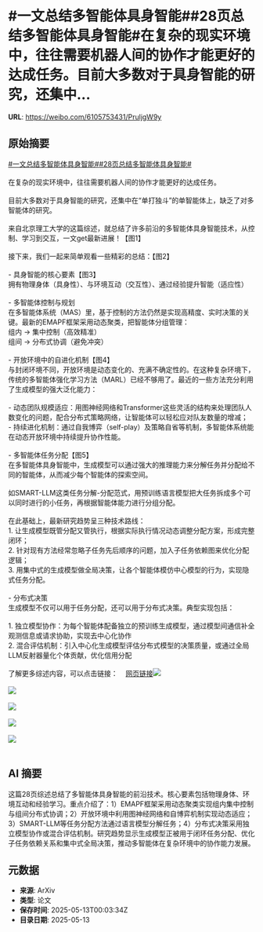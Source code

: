 # #一文总结多智能体具身智能##28页总结多智能体具身智能#在复杂的现实环境中，往往需要机器人间的协作才能更好的达成任务。目前大多数对于具身智能的研究，还集中...

**URL**: https://weibo.com/6105753431/PruljgW9y

## 原始摘要

<a href="https://m.weibo.cn/search?containerid=231522type%3D1%26t%3D10%26q%3D%23%E4%B8%80%E6%96%87%E6%80%BB%E7%BB%93%E5%A4%9A%E6%99%BA%E8%83%BD%E4%BD%93%E5%85%B7%E8%BA%AB%E6%99%BA%E8%83%BD%23&amp;extparam=%23%E4%B8%80%E6%96%87%E6%80%BB%E7%BB%93%E5%A4%9A%E6%99%BA%E8%83%BD%E4%BD%93%E5%85%B7%E8%BA%AB%E6%99%BA%E8%83%BD%23" data-hide=""><span class="surl-text">#一文总结多智能体具身智能#</span></a><a href="https://m.weibo.cn/search?containerid=231522type%3D1%26t%3D10%26q%3D%2328%E9%A1%B5%E6%80%BB%E7%BB%93%E5%A4%9A%E6%99%BA%E8%83%BD%E4%BD%93%E5%85%B7%E8%BA%AB%E6%99%BA%E8%83%BD%23&amp;extparam=%2328%E9%A1%B5%E6%80%BB%E7%BB%93%E5%A4%9A%E6%99%BA%E8%83%BD%E4%BD%93%E5%85%B7%E8%BA%AB%E6%99%BA%E8%83%BD%23" data-hide=""><span class="surl-text">#28页总结多智能体具身智能#</span></a><br><br>在复杂的现实环境中，往往需要机器人间的协作才能更好的达成任务。<br><br>目前大多数对于具身智能的研究，还集中在“单打独斗”的单智能体上，缺乏了对多智能体的研究。<br><br>来自北京理工大学的这篇综述，就总结了许多前沿的多智能体具身智能技术，从控制、学习到交互，一文get最新进展！【图1】<br><br>接下来，我们一起来简单观看一些精彩的总结：【图2】<br><br>- 具身智能的核心要素【图3】<br>拥有物理身体（具身性）、与环境互动（交互性）、通过经验提升智能（适应性）<br><br>- 多智能体控制与规划<br>在多智能体系统（MAS）里，基于控制的方法仍然是实现高精度、实时决策的关键。最新的EMAPF框架采用动态聚类，把智能体分组管理：<br>组内 → 集中控制（高效精准）<br>组间 → 分布式协调（避免冲突）<br><br>- 开放环境中的自进化机制【图4】<br>与封闭环境不同，开放环境是动态变化的、充满不确定性的。在这种复杂环境下，传统的多智能体强化学习方法（MARL）已经不够用了。最近的一些方法充分利用了生成模型的强大泛化能力：<br><br>- 动态团队规模适应：用图神经网络和Transformer这些灵活的结构来处理团队人数变化的问题，配合分布式策略网络，让智能体可以轻松应对队友数量的增减；<br>- 持续进化机制：通过自我博弈（self-play）及策略自省等机制，多智能体系统能在动态开放环境中持续提升协作性能。<br><br>- 多智能体任务分配【图5】<br>在多智能体具身智能中，生成模型可以通过强大的推理能力来分解任务并分配给不同的智能体，从而减少每个智能体的探索空间。<br><br>如SMART-LLM这类任务分解-分配范式，用预训练语言模型把大任务拆成多个可以同时进行的小任务，再根据智能体能力进行分组分配。<br><br>在此基础上，最新研究趋势呈三种技术路线：<br>1. 让生成模型既管分配又管执行，根据实际执行情况动态调整分配方案，形成完整闭环；<br>2. 针对现有方法经常忽略子任务先后顺序的问题，加入子任务依赖图来优化分配逻辑；<br>3. 用集中式的生成模型做全局决策，让各个智能体模仿中心模型的行为，实现隐式任务分配。<br><br>- 分布式决策<br>生成模型不仅可以用于任务分配，还可以用于分布式决策。典型实现包括：<br><br>1. 独立模型协作：为每个智能体配备独立的预训练生成模型，通过模型间通信补全观测信息或请求协助，实现去中心化协作<br>2. 混合评估机制：引入中心化生成模型评估分布式模型的决策质量，或通过全局LLM反射器量化个体贡献，优化信用分配<br><br>了解更多综述内容，可以点击链接：<a href="https://weibo.cn/sinaurl?u=https%3A%2F%2Farxiv.org%2Fabs%2F2505.05108" data-hide=""><span class="url-icon"><img style="width: 1rem;height: 1rem" src="https://h5.sinaimg.cn/upload/2015/09/25/3/timeline_card_small_web_default.png" referrerpolicy="no-referrer"></span><span class="surl-text">网页链接</span></a><img style="" src="https://tvax3.sinaimg.cn/large/006Fd7o3gy1i1csaurdkdj314e1dm4kr.jpg" referrerpolicy="no-referrer"><br><br><img style="" src="https://tvax2.sinaimg.cn/large/006Fd7o3gy1i1csavt0gij30y00bk45b.jpg" referrerpolicy="no-referrer"><br><br><img style="" src="https://tvax4.sinaimg.cn/large/006Fd7o3gy1i1csaxdy3nj312g0hadof.jpg" referrerpolicy="no-referrer"><br><br><img style="" src="https://tvax3.sinaimg.cn/large/006Fd7o3gy1i1csaz0y80j30zk0cqqcm.jpg" referrerpolicy="no-referrer"><br><br><img style="" src="https://tvax3.sinaimg.cn/large/006Fd7o3gy1i1csb1ukizj310g0n4dxm.jpg" referrerpolicy="no-referrer"><br><br>

## AI 摘要

这篇28页综述总结了多智能体具身智能的前沿技术。核心要素包括物理身体、环境互动和经验学习。重点介绍了：1）EMAPF框架采用动态聚类实现组内集中控制与组间分布式协调；2）开放环境中利用图神经网络和自博弈机制实现动态适应；3）SMART-LLM等任务分配方法通过语言模型分解任务；4）分布式决策采用独立模型协作或混合评估机制。研究趋势显示生成模型正被用于闭环任务分配、优化子任务依赖关系和集中式全局决策，推动多智能体在复杂环境中的协作能力发展。

## 元数据

- **来源**: ArXiv
- **类型**: 论文
- **保存时间**: 2025-05-13T00:03:34Z
- **目录日期**: 2025-05-13
